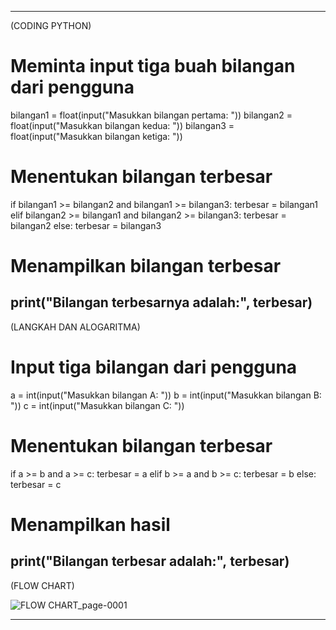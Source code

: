 -----------------------------
(CODING PYTHON)

# Meminta input tiga buah bilangan dari pengguna
bilangan1 = float(input("Masukkan bilangan pertama: "))
bilangan2 = float(input("Masukkan bilangan kedua: "))
bilangan3 = float(input("Masukkan bilangan ketiga: "))

# Menentukan bilangan terbesar
if bilangan1 >= bilangan2 and bilangan1 >= bilangan3:
    terbesar = bilangan1
elif bilangan2 >= bilangan1 and bilangan2 >= bilangan3:
    terbesar = bilangan2
else:
    terbesar = bilangan3

# Menampilkan bilangan terbesar
print("Bilangan terbesarnya adalah:", terbesar)
-----------------------------------------------------------------------------------

(LANGKAH DAN ALOGARITMA)
# Input tiga bilangan dari pengguna
a = int(input("Masukkan bilangan A: "))
b = int(input("Masukkan bilangan B: "))
c = int(input("Masukkan bilangan C: "))

# Menentukan bilangan terbesar
if a >= b and a >= c:
    terbesar = a
elif b >= a and b >= c:
    terbesar = b
else:
    terbesar = c

# Menampilkan hasil
print("Bilangan terbesar adalah:", terbesar)
-------------------------------------------------------------------------------------

(FLOW CHART)

   


    
    
 ![FLOW CHART_page-0001](https://github.com/user-attachments/assets/bddb7995-63cf-4101-914f-6e3958ed5d80)

    





----------------------------------------------------------------------------------------------------

<!--
**cahyaadi281103/cahyaadi281103** is a ✨ _special_ ✨ repository because its `README.md` (this file) appears on your GitHub profile.

Here are some ideas to get you started:

- 🔭 I’m currently working on ...
- 🌱 I’m currently learning ...
- 👯 I’m looking to collaborate on ...
- 🤔 I’m looking for help with ...
- 💬 Ask me about ...
- 📫 How to reach me: ...
- 😄 Pronouns: ...
- ⚡ Fun fact: ...
-->
